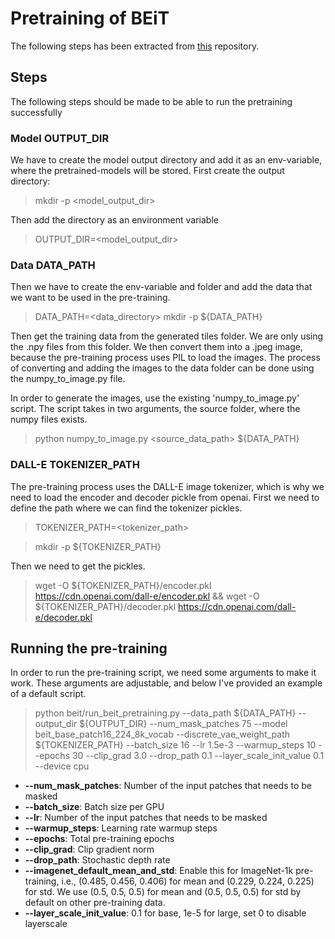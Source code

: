 # Pretraining of BEiT

The following steps has been extracted from [this](https://github.com/microsoft/unilm/tree/master/beit) repository.

## Steps

The following steps should be made to be able to run the pretraining successfully

### Model OUTPUT_DIR

We have to create the model output directory and add it as an env-variable, where the pretrained-models will be stored. First create the output directory:

> mkdir -p <model_output_dir>

Then add the directory as an environment variable

> OUTPUT_DIR=<model_output_dir>

### Data DATA_PATH

Then we have to create the env-variable and folder and add the data that we want to be used in the pre-training.

> DATA_PATH=<data_directory>
> mkdir -p ${DATA_PATH}

Then get the training data from the generated tiles folder. We are only using the .npy files from this folder. We then convert them into a .jpeg image, because the pre-training process uses PIL to load the images. The process of converting and adding the images to the data folder can be done using the numpy_to_image.py file.

In order to generate the images, use the existing 'numpy_to_image.py' script. The script takes in two arguments, the source folder, where the numpy files exists.
> python numpy_to_image.py <source_data_path> ${DATA_PATH}

### DALL-E TOKENIZER_PATH

The pre-training process uses the DALL-E image tokenizer, which is why we need to load the encoder and decoder pickle from openai. First we need to define the path where we can find the tokenizer pickles.

> TOKENIZER_PATH=<tokenizer_path>

> mkdir -p ${TOKENIZER_PATH}

Then we need to get the pickles.

> wget -O ${TOKENIZER_PATH}/encoder.pkl https://cdn.openai.com/dall-e/encoder.pkl && wget -O ${TOKENIZER_PATH}/decoder.pkl https://cdn.openai.com/dall-e/decoder.pkl

## Running the pre-training

In order to run the pre-training script, we need some arguments to make it work. These arguments are adjustable, and below I've provided an example of a default script.

> python beit/run_beit_pretraining.py --data_path ${DATA_PATH} --output_dir ${OUTPUT_DIR} --num_mask_patches 75 --model beit_base_patch16_224_8k_vocab --discrete_vae_weight_path ${TOKENIZER_PATH} --batch_size 16 --lr 1.5e-3 --warmup_steps 10 --epochs 30 --clip_grad 3.0 --drop_path 0.1 --layer_scale_init_value 0.1 --device cpu


* __--num_mask_patches__:               Number of the input patches that needs to be masked
* __--batch_size__:                     Batch size per GPU
* __--lr__:                             Number of the input patches that needs to be masked
* __--warmup_steps__:                   Learning rate warmup steps
* __--epochs__:                         Total pre-training epochs
* __--clip_grad__:                      Clip gradient norm
* __--drop_path__:                      Stochastic depth rate
* __--imagenet_default_mean_and_std__:  Enable this for ImageNet-1k pre-training, i.e., (0.485, 0.456, 0.406) for mean and (0.229, 0.224, 0.225) for std. We use (0.5, 0.5, 0.5) for mean and (0.5, 0.5, 0.5) for std by default on other pre-training data.
* __--layer_scale_init_value__:         0.1 for base, 1e-5 for large, set 0 to disable layerscale
